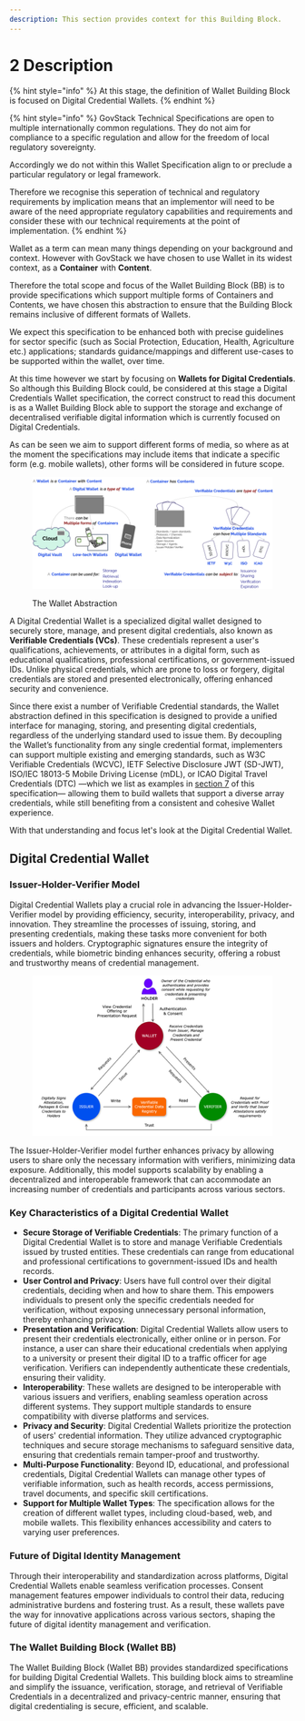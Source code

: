 ```yaml
---
description: This section provides context for this Building Block.
---
```


# 2 Description

{% hint style="info" %}
At this stage, the definition of Wallet Building Block is focused on Digital Credential Wallets.
{% endhint %}

{% hint style="info" %}
GovStack Technical Specifications are open to multiple internationally common regulations. They do not aim for compliance to a specific regulation and allow for the freedom of local regulatory sovereignty.

Accordingly we do not within this Wallet Specification align to or preclude a particular regulatory or legal framework.

Therefore we recognise this seperation of technical and regulatory requirements by implication means that an implementor will need to be aware of the need appropriate regulatory capabilities and requirements and consider these with our technical requirements at the point of implementation.
{% endhint %}

Wallet as a term can mean many things depending on your background and context. However with GovStack we have chosen to use Wallet in its widest context, as a **Container** with **Content**.&#x20;

Therefore the total scope and focus of the Wallet Building Block (BB) is to provide specifications which support multiple forms of Containers and Contents, we have chosen this abstraction to ensure that the Building Block remains inclusive of different formats of Wallets.

We expect this specification to be enhanced both with precise guidelines for sector specific (such as Social Protection, Education, Health, Agriculture etc.) applications; standards guidance/mappings and different use-cases to be supported within the wallet, over time.

At this time however we start by focusing on **Wallets for Digital Credentials**. So although this Building Block could, be considered at this stage a Digital Credentials Wallet specification, the correct construct to read this document is as a Wallet Building Block able to support the storage and exchange of decentralised verifiable digital information which is currently focused on Digital Credentials.

As can be seen we aim to support different forms of media, so where as at the moment the specifications may include items that indicate a specific form (e.g. mobile wallets), other forms will be considered in future scope.

<figure><picture><source srcset=".gitbook/assets/wallet-abstraction-DARKMODE (3).png" media="(prefers-color-scheme: dark)"><img src=".gitbook/assets/wallet-abstraction (1).png" alt=""></picture><figcaption><p>The Wallet Abstraction</p></figcaption></figure>

A Digital Credential Wallet is a specialized digital wallet designed to securely store, manage, and present digital credentials, also known as **Verifiable Credentials (VCs)**. These credentials represent a user's qualifications, achievements, or attributes in a digital form, such as educational qualifications, professional certifications, or government-issued IDs. Unlike physical credentials, which are prone to loss or forgery, digital credentials are stored and presented electronically, offering enhanced security and convenience.

Since there exist a number of Verifiable Credential standards, the Wallet abstraction defined in this specification is designed to provide a unified interface for managing, storing, and presenting digital credentials, regardless of the underlying standard used to issue them. By decoupling the Wallet’s functionality from any single credential format, implementers can support multiple existing and emerging standards, such as W3C Verifiable Credentials (WCVC), IETF Selective Disclosure JWT (SD-JWT), ISO/IEC 18013-5 Mobile Driving License (mDL), or ICAO Digital Travel Credentials (DTC) —which we list as examples in [section 7](7-data-structures.md) of this specification— allowing them to build wallets that support a diverse array credentials, while still benefiting from a consistent and cohesive Wallet experience.

With that understanding and focus let's look at the Digital Credential Wallet.

## Digital Credential Wallet <a href="#digital-credential-wallet" id="digital-credential-wallet"></a>

### Issuer-Holder-Verifier Model

Digital Credential Wallets play a crucial role in advancing the Issuer-Holder-Verifier model by providing efficiency, security, interoperability, privacy, and innovation. They streamline the processes of issuing, storing, and presenting credentials, making these tasks more convenient for both issuers and holders. Cryptographic signatures ensure the integrity of credentials, while biometric binding enhances security, offering a robust and trustworthy means of credential management.

<figure><img src=".gitbook/assets/Wallet Building Block-Page-7.png" alt="" width="563"><figcaption></figcaption></figure>

The Issuer-Holder-Verifier model further enhances privacy by allowing users to share only the necessary information with verifiers, minimizing data exposure. Additionally, this model supports scalability by enabling a decentralized and interoperable framework that can accommodate an increasing number of credentials and participants across various sectors.

### Key Characteristics of a Digital Credential Wallet

* **Secure Storage of Verifiable Credentials**: The primary function of a Digital Credential Wallet is to store and manage Verifiable Credentials issued by trusted entities. These credentials can range from educational and professional certifications to government-issued IDs and health records.
* **User Control and Privacy**: Users have full control over their digital credentials, deciding when and how to share them. This empowers individuals to present only the specific credentials needed for verification, without exposing unnecessary personal information, thereby enhancing privacy.
* **Presentation and Verification**: Digital Credential Wallets allow users to present their credentials electronically, either online or in person. For instance, a user can share their educational credentials when applying to a university or present their digital ID to a traffic officer for age verification. Verifiers can independently authenticate these credentials, ensuring their validity.
* **Interoperability**: These wallets are designed to be interoperable with various issuers and verifiers, enabling seamless operation across different systems. They support multiple standards to ensure compatibility with diverse platforms and services.
* **Privacy and Security**: Digital Credential Wallets prioritize the protection of users' credential information. They utilize advanced cryptographic techniques and secure storage mechanisms to safeguard sensitive data, ensuring that credentials remain tamper-proof and trustworthy.
* **Multi-Purpose Functionality**: Beyond ID, educational, and professional credentials, Digital Credential Wallets can manage other types of verifiable information, such as health records, access permissions, travel documents, and specific skill certifications.
* **Support for Multiple Wallet Types**: The specification allows for the creation of different wallet types, including cloud-based, web, and mobile wallets. This flexibility enhances accessibility and caters to varying user preferences.

### Future of Digital Identity Management

Through their interoperability and standardization across platforms, Digital Credential Wallets enable seamless verification processes. Consent management features empower individuals to control their data, reducing administrative burdens and fostering trust. As a result, these wallets pave the way for innovative applications across various sectors, shaping the future of digital identity management and verification.

### The Wallet Building Block (Wallet BB)

The Wallet Building Block (Wallet BB) provides standardized specifications for building Digital Credential Wallets. This building block aims to streamline and simplify the issuance, verification, storage, and retrieval of Verifiable Credentials in a decentralized and privacy-centric manner, ensuring that digital credentialing is secure, efficient, and scalable.
